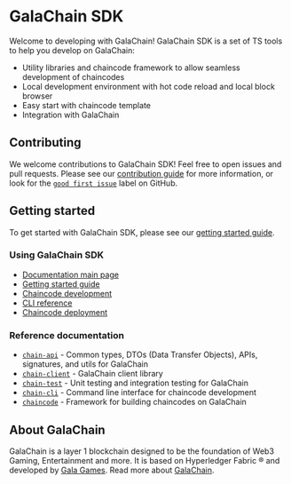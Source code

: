 # GalaChain SDK

Welcome to developing with GalaChain!
GalaChain SDK is a set of TS tools to help you develop on GalaChain:

- Utility libraries and chaincode framework to allow seamless development of chaincodes
- Local development environment with hot code reload and local block browser
- Easy start with chaincode template
- Integration with GalaChain

## Contributing

We welcome contributions to GalaChain SDK!
Feel free to open issues and pull requests.
Please see our [contribution guide](CONTRIBUTION_GUIDE.md) for more information, or look for the [`good first issue`](https://github.com/GalaChain/sdk/issues?q=is%3Aopen+is%3Aissue+label%3A%22good+first+issue%22) label on GitHub.

## Getting started

To get started with GalaChain SDK, please see our [getting started guide](docs/getting-started.md).

### Using GalaChain SDK

- [Documentation main page](docs/index.md)
- [Getting started guide](docs/getting-started.md)
- [Chaincode development](docs/chaincode-development.md)
- [CLI reference](chain-cli/README.md)
- [Chaincode deployment](docs/chaincode-deployment.md)

### Reference documentation
- [`chain-api`](docs/chain-api-docs/exports.md) - Common types, DTOs (Data Transfer Objects), APIs, signatures, and utils for GalaChain
- [`chain-client`](docs/chain-client-docs/exports.md) - GalaChain client library
- [`chain-test`](docs/chain-test-docs/exports.md) - Unit testing and integration testing for GalaChain
- [`chain-cli`](chain-cli/README.md) - Command line interface for chaincode development
- [`chaincode`](docs/chaincode-docs/exports.md) - Framework for building chaincodes on GalaChain

## About GalaChain

GalaChain is a layer 1 blockchain designed to be the foundation of Web3 Gaming, Entertainment and more.
It is based on Hyperledger Fabric ® and developed by [Gala Games](https://gala.com).
Read more about [GalaChain](docs/galachain.md).
